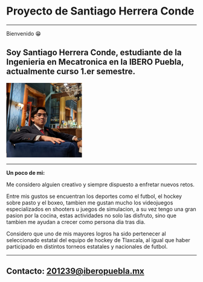 # **Proyecto de Santiago Herrera Conde**
---
Bienvenido  😁

Soy **Santiago Herrera Conde**, estudiante de la Ingenieria en Mecatronica en la **IBERO Puebla**, actualmente curso 1.er semestre.
---

<img src="recursos/imgs/foto_pagina.jpg" alt="..." width="200">

---

**Un poco de mi:**

Me considero alguien creativo y siempre dispuesto a enfretar nuevos retos.

Entre mis gustos se encuentran los deportes como el futbol, el hockey sobre pasto y el boxeo, tambien me gustan mucho los videojuegos especializados en shooters u juegos de simulacion, a su vez tengo una gran pasion por la cocina, estas actividades no solo las disfruto, sino que tambien me ayudan a crecer como persona dia tras dia.

Considero que uno de mis mayores logros ha sido pertenecer al seleccionado estatal del equipo de hockey de Tlaxcala, al igual que haber participado en distintos torneos estatales y nacionales de futbol.

---
Contacto: 201239@iberopuebla.mx
---